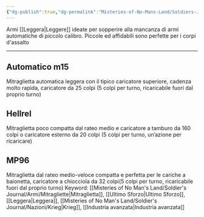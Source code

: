 ```yaml
---
{"dg-publish":true,"dg-permalink":"Misteries-of-No-Mans-Land/Soldiers-Journal/Armi/mitragliette/","permalink":"/Misteries-of-No-Mans-Land/Soldiers-Journal/Armi/mitragliette/","tags":["gardenEntry"]}
---
```


Armi [[Leggera\|Leggere]] ideate per sopperire alla mancanza di armi automatiche di piccolo calibro. Piccole ed affidabili sono perfette per i corpi d'assalto

---
## Automatico m15
Mitraglietta automatica leggera con il tipico caricatore superiore, cadenza molto rapida, caricatore da 25 colpi (5 colpi per turno, ricaricabile fuori dal proprio turno)
## Hellrel
Mitraglietta poco compatta dal rateo medio e caricatore a tamburo da 160 colpi o caricatore esterno da 20 colpi (5 colpi per turno, un’azione per ricaricare)
## MP96
Mitraglietta dal rateo medio-veloce compatta e perfetta per le cariche a baionetta, caricatore a chiocciola da 32 colpi(5 colpi per turno, ricaricabile fuori dal proprio turno)
Keyword:
	[[Misteries of No Man's Land/Soldier's Journal/Armi/Mitragliette\|Mitraglietta]], [[Ultimo Sforzo\|Ultimo Sforzo]], [[Leggera\|Leggera]], [[Misteries of No Man's Land/Soldier's Journal/Nazioni/Krieg\|Krieg]], [[Industria avanzata\|Industria avanzata]]